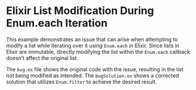 # Elixir List Modification During Enum.each Iteration

This example demonstrates an issue that can arise when attempting to modify a list while iterating over it using `Enum.each` in Elixir.  Since lists in Elixir are immutable, directly modifying the list within the `Enum.each` callback doesn't affect the original list.

The `bug.ex` file shows the original code with the issue, resulting in the list not being modified as intended. The `bugSolution.ex` shows a corrected solution that utilizes `Enum.filter` to achieve the desired result.